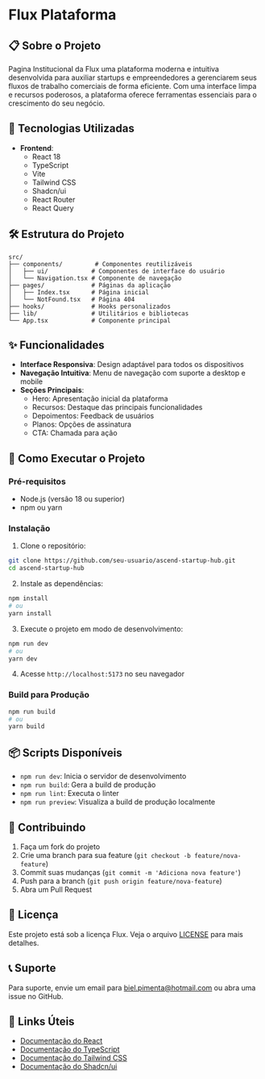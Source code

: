 # Flux Plataforma

## 📋 Sobre o Projeto

Pagina Institucional da Flux uma plataforma moderna e intuitiva desenvolvida para auxiliar startups e empreendedores a gerenciarem seus fluxos de trabalho comerciais de forma eficiente. Com uma interface limpa e recursos poderosos, a plataforma oferece ferramentas essenciais para o crescimento do seu negócio.

## 🚀 Tecnologias Utilizadas

- **Frontend**:
  - React 18
  - TypeScript
  - Vite
  - Tailwind CSS
  - Shadcn/ui
  - React Router
  - React Query

## 🛠️ Estrutura do Projeto

```
src/
├── components/         # Componentes reutilizáveis
│   ├── ui/            # Componentes de interface do usuário
│   └── Navigation.tsx # Componente de navegação
├── pages/             # Páginas da aplicação
│   ├── Index.tsx      # Página inicial
│   └── NotFound.tsx   # Página 404
├── hooks/             # Hooks personalizados
├── lib/               # Utilitários e bibliotecas
└── App.tsx            # Componente principal
```

## ✨ Funcionalidades

- **Interface Responsiva**: Design adaptável para todos os dispositivos
- **Navegação Intuitiva**: Menu de navegação com suporte a desktop e mobile
- **Seções Principais**:
  - Hero: Apresentação inicial da plataforma
  - Recursos: Destaque das principais funcionalidades
  - Depoimentos: Feedback de usuários
  - Planos: Opções de assinatura
  - CTA: Chamada para ação

## 🚀 Como Executar o Projeto

### Pré-requisitos

- Node.js (versão 18 ou superior)
- npm ou yarn

### Instalação

1. Clone o repositório:
```bash
git clone https://github.com/seu-usuario/ascend-startup-hub.git
cd ascend-startup-hub
```

2. Instale as dependências:
```bash
npm install
# ou
yarn install
```

3. Execute o projeto em modo de desenvolvimento:
```bash
npm run dev
# ou
yarn dev
```

4. Acesse `http://localhost:5173` no seu navegador

### Build para Produção

```bash
npm run build
# ou
yarn build
```

## 📦 Scripts Disponíveis

- `npm run dev`: Inicia o servidor de desenvolvimento
- `npm run build`: Gera a build de produção
- `npm run lint`: Executa o linter
- `npm run preview`: Visualiza a build de produção localmente

## 🤝 Contribuindo

1. Faça um fork do projeto
2. Crie uma branch para sua feature (`git checkout -b feature/nova-feature`)
3. Commit suas mudanças (`git commit -m 'Adiciona nova feature'`)
4. Push para a branch (`git push origin feature/nova-feature`)
5. Abra um Pull Request

## 📄 Licença

Este projeto está sob a licença Flux. Veja o arquivo [LICENSE](LICENSE) para mais detalhes.

## 📞 Suporte

Para suporte, envie um email para biel.pimenta@hotmail.com ou abra uma issue no GitHub.

## 🔗 Links Úteis

- [Documentação do React](https://reactjs.org/docs/getting-started.html)
- [Documentação do TypeScript](https://www.typescriptlang.org/docs/)
- [Documentação do Tailwind CSS](https://tailwindcss.com/docs)
- [Documentação do Shadcn/ui](https://ui.shadcn.com/docs)

